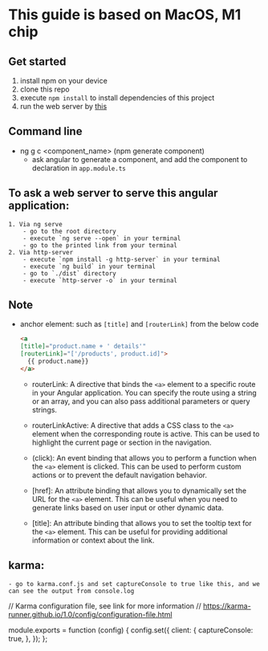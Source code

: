 # This guide is based on MacOS, M1 chip

## Get started
1. install npm on your device
2. clone this repo
3. execute `npm install` to install dependencies of this project
4. run the web server by [this](#to-ask-a-web-server-to-serve-this-angular-application)


## Command line
- ng g c <component_name> (npm generate component)
    - ask angular to generate a component, and add the component to declaration in `app.module.ts`

## To ask a web server to serve this angular application:
    1. Via ng serve
        - go to the root directory
        - execute `ng serve --open` in your terminal
        - go to the printed link from your terminal
    2. Via http-server
        - execute `npm install -g http-server` in your terminal
        - execute `ng build` in your terminal
        - go to `./dist` directory
        - execute `http-server -o` in your terminal


## Note
- anchor element: such as `[title]` and `[routerLink]` from the below code
    ``` HTML
    <a 
    [title]="product.name + ' details'"
    [routerLink]="['/products', product.id]">
      {{ product.name}}
    </a>
    ```
    - routerLink: A directive that binds the `<a>` element to a specific route in your Angular application. You can specify the route using a string or an array, and you can also pass additional parameters or query strings.

    - routerLinkActive: A directive that adds a CSS class to the `<a>` element when the corresponding route is active. This can be used to highlight the current page or section in the navigation.

    - (click): An event binding that allows you to perform a function when the `<a>` element is clicked. This can be used to perform custom actions or to prevent the default navigation behavior.

    - [href]: An attribute binding that allows you to dynamically set the URL for the `<a>` element. This can be useful when you need to generate links based on user input or other dynamic data.
    
    - [title]: An attribute binding that allows you to set the tooltip text for the `<a>` element. This can be useful for providing additional information or context about the link.


## karma:
    - go to karma.conf.js and set captureConsole to true like this, and we can see the output from console.log
// Karma configuration file, see link for more information
// https://karma-runner.github.io/1.0/config/configuration-file.html

module.exports = function (config) {
  config.set({
    client: {
      captureConsole: true,
    },
  });
};
